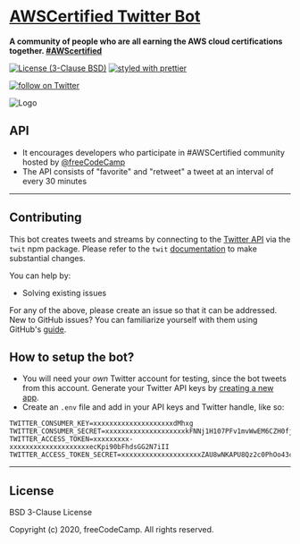 # [AWSCertified Twitter Bot](https://twitter.com/ProjectEuler100)

<strong>A community of people who are all earning the AWS cloud certifications together.
[#AWScertified](https://twitter.com/search?q=%23ProjectEuler100&src=hashtag_click)
</strong>

[![License (3-Clause BSD)](https://img.shields.io/badge/license-BSD%203--Clause-blue.svg?style=flat-square)](http://opensource.org/licenses/BSD-3-Clause)
[![styled with prettier](https://img.shields.io/badge/styled_with-prettier-ff69b4.svg)](https://github.com/prettier/prettier)

<p>
  <a href="https://twitter.com/intent/follow?screen_name=AWSCertifiedBot">
    <img src="https://img.shields.io/twitter/follow/AWSCertifiedBot.svg?style=social"
      alt="follow on Twitter"></a>
</p>

![Logo](https://i.imgur.com/GxV4pz7.png)

## API

- It encourages developers who participate in #AWSCertified community hosted by [@freeCodeCamp](https://twitter.com/freeCodeCamp)
- The API consists of "favorite" and "retweet" a tweet at an interval of every 30 minutes

---

## Contributing

This bot creates tweets and streams by connecting to the
[Twitter API](https://developer.twitter.com/en/docs) via the `twit`
npm package. Please refer to the `twit`
[documentation](https://github.com/ttezel/twit) to make substantial
changes.

You can help by:

- Solving existing issues

For any of the above, please create an issue so that it can be addressed. New to GitHub issues? You can familiarize yourself with
them using GitHub's
[guide](https://help.github.com/articles/creating-a-pull-request/).

## How to setup the bot?

- You will need your _own_ Twitter account for testing, since the bot tweets from this account. Generate your Twitter API keys by [creating a new app](https://apps.twitter.com/app/new).
- Create an `.env` file and add in your API keys and Twitter handle, like so:

```
TWITTER_CONSUMER_KEY=xxxxxxxxxxxxxxxxxxxxdMhxg
TWITTER_CONSUMER_SECRET=xxxxxxxxxxxxxxxxxxxxkFNNj1H107PFv1mvWwEM6CZH0fjymV
TWITTER_ACCESS_TOKEN=xxxxxxxxx-xxxxxxxxxxxxxxxxxxxxecKpi90bFhdsGG2N7iII
TWITTER_ACCESS_TOKEN_SECRET=xxxxxxxxxxxxxxxxxxxxZAU8wNKAPU8Qz2c0PhOo43cGO
```

---

## License

BSD 3-Clause License

Copyright (c) 2020, freeCodeCamp. All rights reserved.
